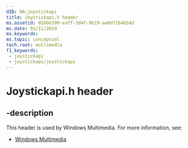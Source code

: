 ```yaml
---
UID: NA:joystickapi
title: Joystickapi.h header
ms.assetid: 0160d399-eaff-3d4f-9b19-ae0d716465dd
ms.date: 01/11/2019
ms.keywords: 
ms.topic: conceptual
tech.root: multimedia
f1_keywords:
 - joystickapi
 - joystickapi/joystickapi
---
```


# Joystickapi.h header


## -description

This header is used by Windows Multimedia. For more information, see:

- [Windows Multimedia](../_multimedia/index.md)


